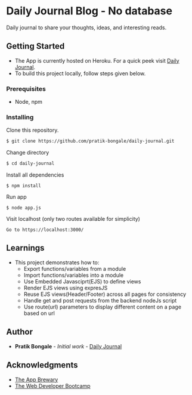 # Daily Journal Blog - No database
Daily journal to share your thoughts, ideas, and interesting reads.

## Getting Started
- The App is currently hosted on Heroku. For a quick peek visit [Daily Journal]().
- To build this project locally, follow steps given below.

### Prerequisites
- Node, npm

### Installing
Clone this repository. 
```bash
$ git clone https://github.com/pratik-bongale/daily-journal.git
```

Change directory
```bash
$ cd daily-journal
```

Install all dependencies
```
$ npm install
```

Run app
```
$ node app.js
```

Visit localhost (only two routes available for simplicity)
```
Go to https://localhost:3000/
```

## Learnings
- This project demonstrates how to:
  - Export functions/variables from a module
  - Import functions/variables into a module
  - Use Embedded Javasciprt(EJS) to define views
  - Render EJS views using expresJS
  - Reuse EJS views(Header/Footer) across all pages for consistency
  - Handle get and post requests from the backend nodeJs script
  - Use route(url) parameters to display different content on a page based on url

## Author
- **Pratik Bongale** - *Initial work* - [Daily Journal](https://github.com/pratik-bongale/daily-journal.git)


## Acknowledgments
- [The App Brewary](https://www.appbrewery.co/p/web-development-course-resources/)
- [The Web Developer Bootcamp](https://www.udemy.com/course/the-web-developer-bootcamp/)
